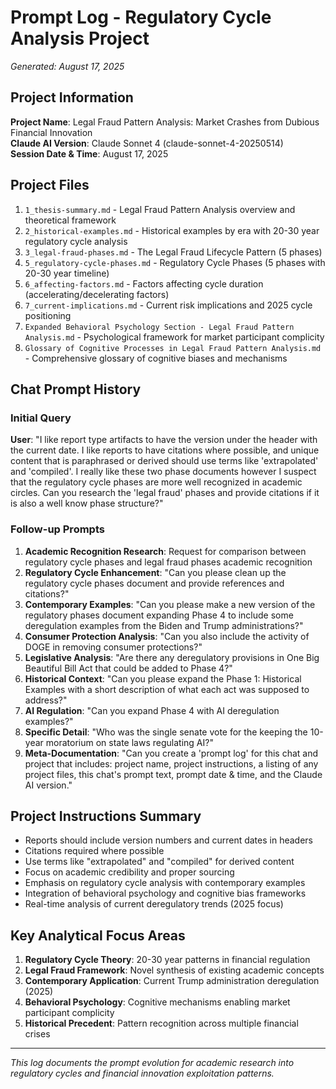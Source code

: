 # Prompt Log - Regulatory Cycle Analysis Project
*Generated: August 17, 2025*

## Project Information
**Project Name**: Legal Fraud Pattern Analysis: Market Crashes from Dubious Financial Innovation  
**Claude AI Version**: Claude Sonnet 4 (claude-sonnet-4-20250514)  
**Session Date & Time**: August 17, 2025

## Project Files
1. `1_thesis-summary.md` - Legal Fraud Pattern Analysis overview and theoretical framework
2. `2_historical-examples.md` - Historical examples by era with 20-30 year regulatory cycle analysis
3. `3_legal-fraud-phases.md` - The Legal Fraud Lifecycle Pattern (5 phases)
4. `5_regulatory-cycle-phases.md` - Regulatory Cycle Phases (5 phases with 20-30 year timeline)
5. `6_affecting-factors.md` - Factors affecting cycle duration (accelerating/decelerating factors)
6. `7_current-implications.md` - Current risk implications and 2025 cycle positioning
7. `Expanded Behavioral Psychology Section - Legal Fraud Pattern Analysis.md` - Psychological framework for market participant complicity
8. `Glossary of Cognitive Processes in Legal Fraud Pattern Analysis.md` - Comprehensive glossary of cognitive biases and mechanisms

## Chat Prompt History

### Initial Query
**User**: "I like report type artifacts to have the version under the header with the current date. I like reports to have citations where possible, and unique content that is paraphrased or derived should use terms like 'extrapolated' and 'compiled'. I really like these two phase documents however I suspect that the regulatory cycle phases are more well recognized in academic circles. Can you research the 'legal fraud' phases and provide citations if it is also a well know phase structure?"

### Follow-up Prompts
1. **Academic Recognition Research**: Request for comparison between regulatory cycle phases and legal fraud phases academic recognition
2. **Regulatory Cycle Enhancement**: "Can you please clean up the regulatory cycle phases document and provide references and citations?"
3. **Contemporary Examples**: "Can you please make a new version of the regulatory phases document expanding Phase 4 to include some deregulation examples from the Biden and Trump administrations?"
4. **Consumer Protection Analysis**: "Can you also include the activity of DOGE in removing consumer protections?"
5. **Legislative Analysis**: "Are there any deregulatory provisions in One Big Beautiful Bill Act that could be added to Phase 4?"
6. **Historical Context**: "Can you please expand the Phase 1: Historical Examples with a short description of what each act was supposed to address?"
7. **AI Regulation**: "Can you expand Phase 4 with AI deregulation examples?"
8. **Specific Detail**: "Who was the single senate vote for the keeping the 10-year moratorium on state laws regulating AI?"
9. **Meta-Documentation**: "Can you create a 'prompt log' for this chat and project that includes: project name, project instructions, a listing of any project files, this chat's prompt text, prompt date & time, and the Claude AI version."

## Project Instructions Summary
- Reports should include version numbers and current dates in headers
- Citations required where possible
- Use terms like "extrapolated" and "compiled" for derived content
- Focus on academic credibility and proper sourcing
- Emphasis on regulatory cycle analysis with contemporary examples
- Integration of behavioral psychology and cognitive bias frameworks
- Real-time analysis of current deregulatory trends (2025 focus)

## Key Analytical Focus Areas
1. **Regulatory Cycle Theory**: 20-30 year patterns in financial regulation
2. **Legal Fraud Framework**: Novel synthesis of existing academic concepts
3. **Contemporary Application**: Current Trump administration deregulation (2025)
4. **Behavioral Psychology**: Cognitive mechanisms enabling market participant complicity
5. **Historical Precedent**: Pattern recognition across multiple financial crises

---
*This log documents the prompt evolution for academic research into regulatory cycles and financial innovation exploitation patterns.*
